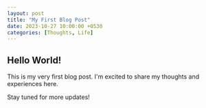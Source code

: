 ```yaml
---
layout: post
title: "My First Blog Post"
date: 2023-10-27 10:00:00 +0530
categories: [Thoughts, Life]
---
```


## Hello World!

This is my very first blog post. I'm excited to share my thoughts and experiences here.

Stay tuned for more updates! 